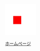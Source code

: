 ![gif](https://github.com/foryzen/foryzen/blob/92e539c8b535d6c5eae74ae95e82acd79c2a7a62/3d.gif)

[ホームページ](https://foryzen.github.io/main/)
